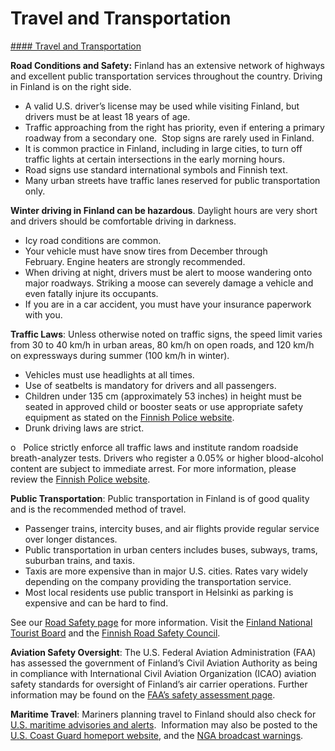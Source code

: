 # Travel and Transportation

[#### Travel and Transportation](javascript:void(0); "Travel and Transportation")

**Road Conditions and Safety:** Finland has an extensive network of highways and excellent public transportation services throughout the country. Driving in Finland is on the right side.

* A valid U.S. driver’s license may be used while visiting Finland, but drivers must be at least 18 years of age.
* Traffic approaching from the right has priority, even if entering a primary roadway from a secondary one.  Stop signs are rarely used in Finland.
* It is common practice in Finland, including in large cities, to turn off traffic lights at certain intersections in the early morning hours.
* Road signs use standard international symbols and Finnish text.
* Many urban streets have traffic lanes reserved for public transportation only.

**Winter driving in Finland can be hazardous**. Daylight hours are very short and drivers should be comfortable driving in darkness.

* Icy road conditions are common.
* Your vehicle must have snow tires from December through February. Engine heaters are strongly recommended.
* When driving at night, drivers must be alert to moose wandering onto major roadways. Striking a moose can severely damage a vehicle and even fatally injure its occupants.
* If you are in a car accident, you must have your insurance paperwork with you.

**Traffic Laws**: Unless otherwise noted on traffic signs, the speed limit varies from 30 to 40 km/h in urban areas, 80 km/h on open roads, and 120 km/h on expressways during summer (100 km/h in winter).

* Vehicles must use headlights at all times.
* Use of seatbelts is mandatory for drivers and all passengers.
* Children under 135 cm (approximately 53 inches) in height must be seated in approved child or booster seats or use appropriate safety equipment as stated on the [Finnish Police website](https://poliisi.fi/en/traffic-safety-and-surveillance).
* Drunk driving laws are strict.

o   Police strictly enforce all traffic laws and institute random roadside breath-analyzer tests. Drivers who register a 0.05% or higher blood-alcohol content are subject to immediate arrest. For more information, please review the [Finnish Police website](https://poliisi.fi/en/traffic-safety-and-surveillance).

**Public Transportation**: Public transportation in Finland is of good quality and is the recommended method of travel.

* Passenger trains, intercity buses, and air flights provide regular service over longer distances.
* Public transportation in urban centers includes buses, subways, trams, suburban trains, and taxis.
* Taxis are more expensive than in major U.S. cities. Rates vary widely depending on the company providing the transportation service.
* Most local residents use public transport in Helsinki as parking is expensive and can be hard to find.

See our [Road Safety page](https://travel.state.gov/content/travel/en/international-travel/before-you-go/driving-and-road-safety.html) for more information. Visit the [Finland National Tourist Board](https://www.visitfinland.com/en/) and the [Finnish Road Safety Council](https://www.liikenneturva.fi/en/).

**Aviation Safety Oversight**: The U.S. Federal Aviation Administration (FAA) has assessed the government of Finland’s Civil Aviation Authority as being in compliance with International Civil Aviation Organization (ICAO) aviation safety standards for oversight of Finland’s air carrier operations. Further information may be found on the [FAA’s safety assessment page](http://www.faa.gov/about/initiatives/iasa/).

**Maritime Travel**: Mariners planning travel to Finland should also check for [U.S. maritime advisories and alerts](https://www.maritime.dot.gov/msci-alerts).  Information may also be posted to the [U.S. Coast Guard homeport website](https://homeport.uscg.mil/), and the [NGA broadcast warnings](https://msi.nga.mil/NGAPortal/MSI.portal;jsessionid=ZH8vhpMLsRlhyYmGhsQmq712yBFWrSvYnnNWfPFbZHtddspH3KzQ!863626413!-1887722738?_nfpb=true&_st=&_pageLabel=msi_portal_page_63).